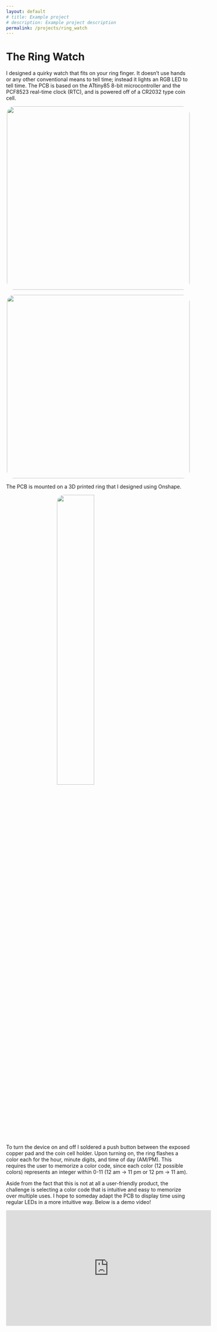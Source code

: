 ```yaml
---
layout: default
# title: Example project
# description: Example project description
permalink: /projects/ring_watch
---
```


<style>
    .figure {
    display: block;
    width: 500px;
    margin-left: auto;
    margin-right: auto;
    border-radius: 20px;
    }
</style>

# The Ring Watch

I designed a quirky watch that fits on your ring finger. It doesn’t use hands or any other conventional means to tell time; instead it lights an RGB LED to tell time. The PCB is based on the ATtiny85 8-bit microcontroller and the PCF8523 real-time clock (RTC), and is powered off of a CR2032 type coin cell.

<p><img class="figure" src="https://juansala.github.io/media/Images/ring_watch_topview.png"/></p>

<p><img class="figure" src="https://juansala.github.io/media/Images/ring_watch_bottom_view.png"/></p>

The PCB is mounted on a 3D printed ring that I designed using Onshape.

<p><img class="figure" src="https://juansala.github.io/media/Images/ring-mount-791x1024.png" style="width:45%"/></p>

To turn the device on and off I soldered a push button between the exposed copper pad and the coin cell holder. Upon turning on, the ring flashes a color each for the hour, minute digits, and time of day (AM/PM). This requires the user to memorize a color code, since each color (12 possible colors) represents an integer within 0-11 (12 am -> 11 pm or 12 pm -> 11 am).

Aside from the fact that this is not at all a user-friendly product, the challenge is selecting a color code that is intuitive and easy to memorize over multiple uses. I hope to someday adapt the PCB to display time using regular LEDs in a more intuitive way. Below is a demo video!

<p align="center">
<iframe 
    width="560" 
    height="315" 
    src="https://www.youtube.com/embed/BsDXOiffLT4?si=QPBPyBZAzzAUXPp0" 
    title="YouTube video player" 
    frameborder="0" 
    allow="accelerometer; autoplay; clipboard-write; encrypted-media; gyroscope; picture-in-picture; web-share" 
    allowfullscreen>
</iframe>
</p>
